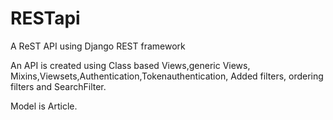 # RESTapi
A ReST API using Django REST framework

An API is created using Class based Views,generic Views, Mixins,Viewsets,Authentication,Tokenauthentication, Added filters, ordering filters and SearchFilter.

Model is Article.


